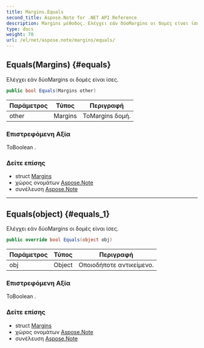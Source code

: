 ```yaml
---
title: Margins.Equals
second_title: Aspose.Note for .NET API Reference
description: Margins μέθοδος. Ελέγχει εάν δύοMargins οι δομές είναι ίσες.
type: docs
weight: 70
url: /el/net/aspose.note/margins/equals/
---
```

## Equals(Margins) {#equals}

Ελέγχει εάν δύοMargins οι δομές είναι ίσες.

```csharp
public bool Equals(Margins other)
```

| Παράμετρος | Τύπος | Περιγραφή |
| --- | --- | --- |
| other | Margins | ΤοMargins δομή. |

### Επιστρεφόμενη Αξία

ΤοBoolean .

### Δείτε επίσης

* struct [Margins](../)
* χώρος ονομάτων [Aspose.Note](../../margins/)
* συνέλευση [Aspose.Note](../../../)

---

## Equals(object) {#equals_1}

Ελέγχει εάν δύοMargins οι δομές είναι ίσες.

```csharp
public override bool Equals(object obj)
```

| Παράμετρος | Τύπος | Περιγραφή |
| --- | --- | --- |
| obj | Object | Οποιοδήποτε αντικείμενο. |

### Επιστρεφόμενη Αξία

ΤοBoolean .

### Δείτε επίσης

* struct [Margins](../)
* χώρος ονομάτων [Aspose.Note](../../margins/)
* συνέλευση [Aspose.Note](../../../)


